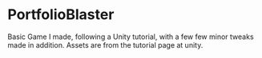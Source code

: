 # PortfolioBlaster

Basic Game I made, following a Unity tutorial, with a few few minor tweaks made in addition.
Assets are from the tutorial page at unity.
